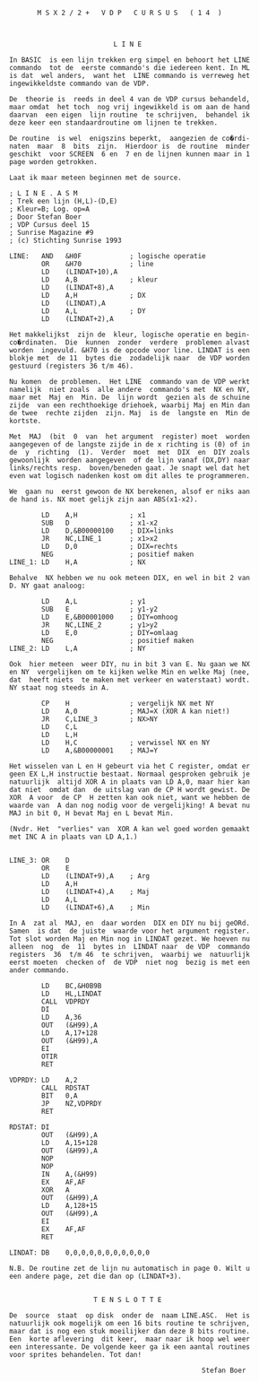                  M S X 2 / 2 +   V D P   C U R S U S   ( 1 4  )
                                                                
          
          
                                    L I N E 
          
          In BASIC  is een lijn trekken erg simpel en behoort het LINE 
          commando  tot de  eerste commando's die iedereen kent. In ML 
          is dat  wel anders,  want het  LINE commando is verreweg het 
          ingewikkeldste commando van de VDP.
          
          De  theorie is  reeds in deel 4 van de VDP cursus behandeld, 
          maar omdat  het toch  nog vrij ingewikkeld is om aan de hand 
          daarvan  een eigen  lijn routine  te schrijven,  behandel ik 
          deze keer een standaardroutine om lijnen te trekken.
          
          De routine  is wel  enigszins beperkt,  aangezien de co�rdi- 
          naten  maar  8  bits  zijn.  Hierdoor is  de routine  minder 
          geschikt  voor SCREEN  6 en  7 en de lijnen kunnen maar in 1 
          page worden getrokken.
          
          Laat ik maar meteen beginnen met de source.
          
          ; L I N E . A S M 
          ; Trek een lijn (H,L)-(D,E)
          ; Kleur=B; Log. op=A
          ; Door Stefan Boer
          ; VDP Cursus deel 15
          ; Sunrise Magazine #9
          ; (c) Stichting Sunrise 1993
          
          LINE:   AND   &H0F            ; logische operatie
                  OR    &H70            ; line
                  LD    (LINDAT+10),A
                  LD    A,B             ; kleur
                  LD    (LINDAT+8),A
                  LD    A,H             ; DX
                  LD    (LINDAT),A
                  LD    A,L             ; DY
                  LD    (LINDAT+2),A
          
          Het makkelijkst  zijn de  kleur, logische operatie en begin- 
          co�rdinaten.  Die  kunnen  zonder  verdere  problemen alvast 
          worden  ingevuld. &H70 is de opcode voor line. LINDAT is een 
          blokje met  de 11  bytes die  zodadelijk naar  de VDP worden 
          gestuurd (registers 36 t/m 46).
          
          Nu komen  de problemen.  Het LINE  commando van de VDP werkt 
          namelijk  niet zoals  alle andere  commando's met  NX en NY, 
          maar met  Maj en  Min. De  lijn wordt  gezien als de schuine 
          zijde  van een rechthoekige driehoek, waarbij Maj en Min dan 
          de twee  rechte zijden  zijn. Maj  is de  langste en  Min de 
          kortste.
          
          Met  MAJ  (bit  0  van  het argument  register) moet  worden 
          aangegeven of de langste zijde in de x richting is (0) of in 
          de  y  richting  (1).  Verder  moet  met  DIX  en  DIY zoals 
          gewoonlijk  worden aangegeven  of de lijn vanaf (DX,DY) naar 
          links/rechts resp.  boven/beneden gaat. Je snapt wel dat het 
          even wat logisch nadenken kost om dit alles te programmeren.
          
          We  gaan nu  eerst gewoon de NX berekenen, alsof er niks aan 
          de hand is. NX moet gelijk zijn aan ABS(x1-x2).
          
                  LD    A,H             ; x1
                  SUB   D               ; x1-x2
                  LD    D,&B00000100    ; DIX=links
                  JR    NC,LINE_1       ; x1>x2
                  LD    D,0             ; DIX=rechts
                  NEG                   ; positief maken
          LINE_1: LD    H,A             ; NX
          
          Behalve  NX hebben we nu ook meteen DIX, en wel in bit 2 van 
          D. NY gaat analoog:
          
                  LD    A,L             ; y1
                  SUB   E               ; y1-y2
                  LD    E,&B00001000    ; DIY=omhoog
                  JR    NC,LINE_2       ; y1>y2
                  LD    E,0             ; DIY=omlaag
                  NEG                   ; positief maken
          LINE_2: LD    L,A             ; NY
          
          Ook  hier meteen  weer DIY, nu in bit 3 van E. Nu gaan we NX 
          en NY  vergelijken om te kijken welke Min en welke Maj (nee, 
          dat  heeft niets  te maken met verkeer en waterstaat) wordt. 
          NY staat nog steeds in A.
          
                  CP    H               ; vergelijk NX met NY
                  LD    A,0             ; MAJ=X (XOR A kan niet!)
                  JR    C,LINE_3        ; NX>NY
                  LD    C,L
                  LD    L,H
                  LD    H,C             ; verwissel NX en NY
                  LD    A,&B00000001    ; MAJ=Y
          
          Het wisselen van L en H gebeurt via het C register, omdat er 
          geen EX L,H instructie bestaat. Normaal gesproken gebruik je 
          natuurlijk  altijd XOR A in plaats van LD A,0, maar hier kan 
          dat niet  omdat dan  de uitslag van de CP H wordt gewist. De 
          XOR  A voor  de CP  H zetten kan ook niet, want we hebben de 
          waarde van  A dan nog nodig voor de vergelijking! A bevat nu 
          MAJ in bit 0, H bevat Maj en L bevat Min.
          
          (Nvdr. Het  "verlies" van  XOR A kan wel goed worden gemaakt 
          met INC A in plaats van LD A,1.)
          
          
          LINE_3: OR    D
                  OR    E
                  LD    (LINDAT+9),A    ; Arg
                  LD    A,H
                  LD    (LINDAT+4),A    ; Maj
                  LD    A,L
                  LD    (LINDAT+6),A    ; Min
          
          In A  zat al  MAJ, en  daar worden  DIX en DIY nu bij geORd. 
          Samen  is dat  de juiste  waarde voor het argument register. 
          Tot slot worden Maj en Min nog in LINDAT gezet. We hoeven nu 
          alleen  nog  de  11  bytes in  LINDAT naar  de VDP  commando 
          registers  36  t/m 46  te schrijven,  waarbij we  natuurlijk 
          eerst moeten  checken of  de VDP  niet nog  bezig is met een 
          ander commando.
          
                  LD    BC,&H0B9B
                  LD    HL,LINDAT
                  CALL  VDPRDY
                  DI
                  LD    A,36
                  OUT   (&H99),A
                  LD    A,17+128
                  OUT   (&H99),A
                  EI
                  OTIR
                  RET
          
          VDPRDY: LD    A,2
                  CALL  RDSTAT
                  BIT   0,A
                  JP    NZ,VDPRDY
                  RET
          
          RDSTAT: DI
                  OUT   (&H99),A
                  LD    A,15+128
                  OUT   (&H99),A
                  NOP
                  NOP
                  IN    A,(&H99)
                  EX    AF,AF
                  XOR   A
                  OUT   (&H99),A
                  LD    A,128+15
                  OUT   (&H99),A
                  EI
                  EX    AF,AF
                  RET
          
          LINDAT: DB    0,0,0,0,0,0,0,0,0,0,0
          
          N.B. De routine zet de lijn nu automatisch in page 0. Wilt u 
          een andere page, zet die dan op (LINDAT+3).
          
          
                               T E N S L O T T E 
          
          De  source  staat  op disk  onder de  naam LINE.ASC.  Het is 
          natuurlijk ook mogelijk om een 16 bits routine te schrijven, 
          maar dat is nog een stuk moeilijker dan deze 8 bits routine. 
          Een  korte aflevering  dit keer,  maar naar ik hoop wel weer 
          een interessante. De volgende keer ga ik een aantal routines 
          voor sprites behandelen. Tot dan!
          
                                                          Stefan Boer
